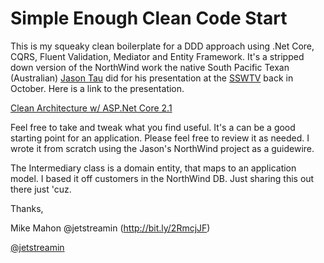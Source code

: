 # Simple Enough Clean Code Start

This is my squeaky clean boilerplate for a DDD approach using .Net Core, CQRS, Fluent Validation, Mediator and Entity Framework.  It's a stripped down version of the NorthWind work the native South Pacific Texan (Australian) [Jason Tau](http://bit.ly/2RghbjJ) did for his presentation at the [SSWTV](https://tv.ssw.com) back in October.  Here is a link to the presentation.  

[Clean Architecture w/ ASP.Net Core 2.1](https://youtu.be/_lwCVE_XgqI)

Feel free to take and tweak what you find useful.  It's a can be a good starting point for an application.  Please feel free to review it as needed.  I wrote it from scratch using the Jason's NorthWind project as a guidewire.

The Intermediary class is a domain entity, that maps to an application model.  I based it off customers in the NorthWind DB. Just sharing this out there just 'cuz.  

Thanks, 

Mike Mahon
@jetstreamin (http://bit.ly/2RmcjJF)

[@jetstreamin](http://bit.ly/2RmcjJF)
